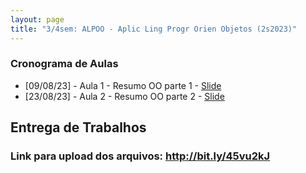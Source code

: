 ```yaml
---
layout: page
title: "3/4sem: ALPOO - Aplic Ling Progr Orien Objetos (2s2023)"
---
```


### Cronograma de Aulas

- [09/08/23] - Aula 1 - Resumo OO parte 1 - <a href="/alpoo/JV-Resumo.pdf" target="_blank">Slide</a>
- [23/08/23] - Aula 2 - Resumo OO parte 2 - <a href="/alpoo/JV-Resumo.pdf" target="_blank">Slide</a>


## Entrega de Trabalhos

### Link para upload dos arquivos: <a href="http://bit.ly/45vu2kJ" target="_blank">http://bit.ly/45vu2kJ</a>
